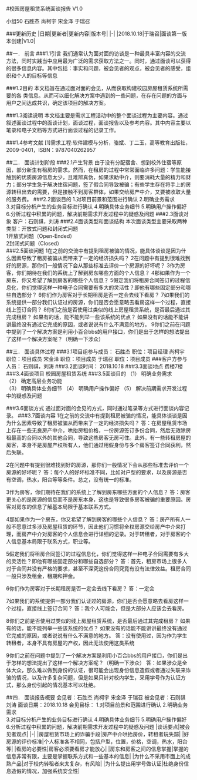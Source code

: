 #校园房屋租赁系统面谈报告
V1.0

小组50 石胜杰 尚柯宇 宋金泽 于瑞召

###更新历史
|日期|更新者|更新内容|版本号|
|-|
|2018.10.18|于瑞召|面谈第一版本创建|V1.0|




##一．	前言
###1.1引言
我们通常认为面对面的访谈是一种最具丰富内容的交流方法，同时实践当中应用最为广泛的需求获取方法之一。同时，通过面谈可以获得的很多信息内容。其中包括：事实和问题，被会见者的观点，被会见者的感受，组织和个人的目标等信息

###1.2目的
本文档旨在通过面对面的会见，从而获取构建校园房屋租赁系统所需要的各
类信息。从而可以细化解决方案中遇到的一些问题，在存在问题的方面与用户之间达成共识，确定该项目的解决方案。

###1.3阅读说明
	本文档主要是需求工程活动中的整个面谈过程为主要内容。通过叙述面谈过程中的面谈计划，面谈过程，面谈报告以及参考内容。其中内容主要以笔录和电子文档等方式进行面谈过程的记录工作。

###1.4参考文献
[1]需求工程:软件建模与分析，骆斌、丁二玉，高等教育出版社，2009-0401，ISBN：9787040262957

##二．	面谈计划阶段
###2.1产生背景
	由于没有分配宿舍、想到校外住宿等原因，部分新生有租房的需求。然而，在租房的过程中常常面临许多问题：学生能接触到的优质房源信息太少，且难辨真伪，如果求助中介，则要消耗大量的精力和财力；部分学生急于解决住宿问题，签了假合同导致被骗；有些学生存在将手上的房源转租出去的需要，但是接触不到房客群体，如果交给房产中介，又要被收取大量的服务费。
###2.2面谈目的
1.对项目前景和范围进行确认 
2.明确业务需求  
3.对目标分析产生的业务目标进行确认 
4.明确具体业务细节 
5.明确用户操作偏好 
6.分析过程中积累的问题，解决前期需求开发过程中的疑惑及问题
###2.3面谈对象
客户：石则祺，刘涛
###2.4面谈类型和面谈结构
本次面谈类型主要采取两种类型：开放式问题和封闭式问题  
1开放式问题（Open-Ended）  
2封闭式问题（Closed）    
###2.5面谈问题
1在之前的交流中有提到租房被骗的情况，能具体谈谈是因为什么因素导致了租房被骗从而带来了一定的经济损失吗？
2在问题中有提到很难找到好的房源，那你们一般情况下会从那些标准去评价一个房源的好坏呢？
3作为房客，你们期待在我们的系统上了解到房东哪些方面的个人信息？
4那如果作为一个房东，你又希望了解到房客的哪些个人信息？
5假定我们将租房合同签订的过程信息化，你们觉得这样一种电子合同需要有多大的灵活性？即他有哪些固定部分和哪些自选部分？
6你们作为房客对于长期租房是否一定会去线下看房？ 
7如果我们的系统提供一部分我们认证过的房源，你们是否会愿意略去看房这样一个过程，直接线上签订合同？
8你们之前是否使用过类似的线上房屋租赁系统，是否最后通过其完成租房？ 
如果有的话，能不能列举一些该系统的优点？
如果没有的话能不能讲讲最终没有通过它完成的原因，或者说说有什么不满意的地方。
9你们之前在问题中提到了一个解决方案是利用小百合bbs的用户接口，你们是出于怎样的想法提出了这样一个解决方案呢？（明确一下涉众）

##三．	面谈具体过程
###3.1项目组参与成员：
石胜杰 职位：项目经理
尚柯宇 职位：项目成员
宋金泽 职位：项目成员
于瑞召 职位：项目成员
###客户方参与人员：
石则祺，刘涛
###3.2面谈时间：
2018.10.18
###3.3面谈地点
费楼7楼
###3.4面谈项目
校园房屋租赁系统
###3.5面谈目的
（1） 明确业务需求  
（2） 确定高层业务功能  
（3） 明确具体业务细节 
（4） 明确用户操作偏好 
（5） 解决前期需求开发过程中的疑惑及问题

###3.6面谈方式
通过面对面的会见的方式，同时通过笔录等方式进行面谈内容记录。
###3.7面谈内容
1在之前的交流中有提到租房被骗的情况，能具体谈谈是因为什么因素导致了租房被骗从而带来了一定的经济损失吗？
答：在房屋租赁市场上存在一些无良房产中介，哄抬房租价格，一份房源签订多份合同，然后无效除房租最高的合同以外的其他合同，导致这些房客无房可住。此外，有一些转租房屋的房客，本身不是房屋产权所有人，他们通过用假身份与多个房客签订合同获利，然后失联。

2在问题中有提到很难找到好的房源，那你们一般情况下会从那些标准去评价一个房源的好坏呢？
答：每个人的好坏标准不同，比如对户型的要求，以及房源是否有空调，热水，阳台等等条件。总之，没有统一的标准。

3作为房客，你们期待在我们的系统上了解到房东哪些方面的个人信息？
答：房客更关心的是房源的信息而不是房东本身，这也是导致很多房客被骗的重要原因。房客对房东的信息了解基本局限于基本联系方式。

4那如果作为一个房东，你又希望了解到房客的哪些个人信息？
答：房产所有人一般不愿意过多涉及房屋租赁的环节，因此他们习惯将全权房源交给房产中介来打理，而房产中介对房客的个人信息会进行详细的记录。对于转租者，对于房客的个人信息基本局限于联系方式，职业等。

5假定我们将租房合同签订的过程信息化，你们觉得这样一种电子合同需要有多大的灵活性？即他有哪些固定部分和哪些自选部分？
答：首先，租房市场上很多人对于合同并没有严格的要求，甚至不深究这份合同究竟有没有法律效益。租房合同一般只涉及租金，租期和押金。

6你们作为房客对于长期租房是否一定会去线下看房？ 
答：一定会

7如果我们的系统提供一部分我们认证过的房源，你们是否会愿意略去看房这样一个过程，直接线上签订合同？
答：我个人可能会，但是大部分人应该会去看房。

8你们之前是否使用过类似的线上房屋租赁系统，是否最后通过其完成租房？ 
如果有的话，能不能列举一些该系统的优点？
如果没有的话能不能讲讲最终没有通过它完成的原因，或者说说有什么不满意的地方。
答：没有使用过，因为作为学生转租者，本身不具有房屋的产权，因此无法使用这类系统

9你们之前在问题中提到了一个解决方案是利用小百合bbs的用户接口，你们是出于怎样的想法提出了这样一个解决方案呢？（明确一下涉众）
答：如果涉众是全体大众，那么难以做到身份的认证，很可能会出现身份信息造假或者通过失联来诈骗的情况，以及许多复杂问题，但是如果只针对校内学生，采用学号作为认证方式，那么身份引起的情况基本可以杜绝。

##四．	面谈报告概要
会见者：石胜杰 尚柯宇 宋金泽 于瑞召
被会见者：石则祺 刘涛
面谈日期：2018.10.18
会见目标：
1.对项目前景和范围进行确认 
2.明确业务需求  
3.对目标分析产生的业务目标进行确认 
4.明确具体业务细节 
5.明确用户操作偏好 
6.分析过程中积累的问题，解决前期需求开发过程中的疑惑及问题
|谈话要点|被会见者观点|
|-|
|房屋租赁市场上的诈骗手段|房产中介哄抬房价，转租者玩失踪|
|好房源的评价标准|个人标准各不相同，包括户型，位置，价格，空调，热水，阳台等|
|看房的必要性|房客必须要看房才能放心|
|房东和房客之间的信息掌握|掌握的信息非常有限，主要是掌握联系方式和一些基本的信息|
|为什么不采用市面上的成熟产品|对于校内转租者来太复杂，有风险|
|为什么提出用学号做认证|杜绝身份信息造假的情况，加强系统安全性|


